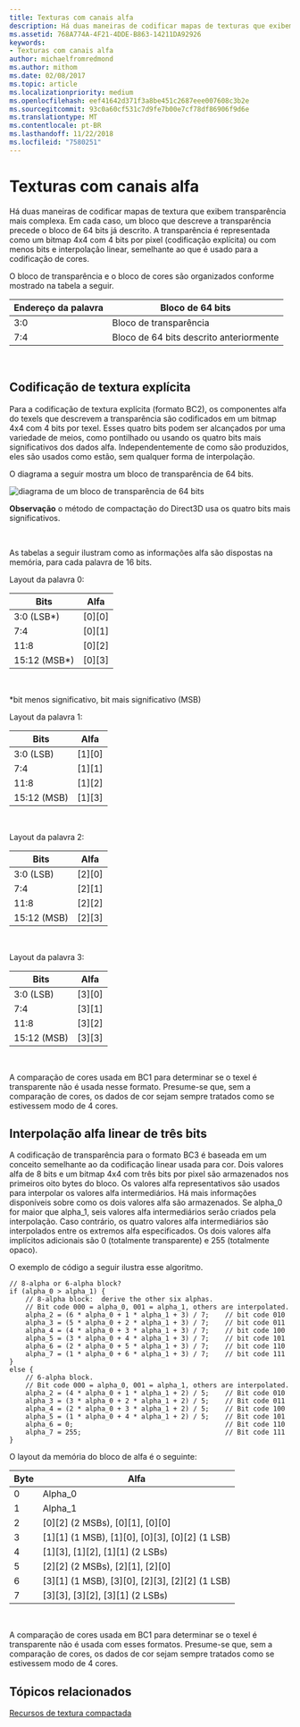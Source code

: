 ```yaml
---
title: Texturas com canais alfa
description: Há duas maneiras de codificar mapas de texturas que exibem uma transparência mais complexa.
ms.assetid: 768A774A-4F21-4DDE-B863-14211DA92926
keywords:
- Texturas com canais alfa
author: michaelfromredmond
ms.author: mithom
ms.date: 02/08/2017
ms.topic: article
ms.localizationpriority: medium
ms.openlocfilehash: eef41642d371f3a8be451c2687eee007608c3b2e
ms.sourcegitcommit: 93c0a60cf531c7d9fe7b00e7cf78df86906f9d6e
ms.translationtype: MT
ms.contentlocale: pt-BR
ms.lasthandoff: 11/22/2018
ms.locfileid: "7580251"
---
```

# <a name="textures-with-alpha-channels"></a>Texturas com canais alfa


Há duas maneiras de codificar mapas de textura que exibem transparência mais complexa. Em cada caso, um bloco que descreve a transparência precede o bloco de 64 bits já descrito. A transparência é representada como um bitmap 4x4 com 4 bits por pixel (codificação explícita) ou com menos bits e interpolação linear, semelhante ao que é usado para a codificação de cores.

O bloco de transparência e o bloco de cores são organizados conforme mostrado na tabela a seguir.

| Endereço da palavra | Bloco de 64 bits                      |
|--------------|-----------------------------------|
| 3:0          | Bloco de transparência                |
| 7:4          | Bloco de 64 bits descrito anteriormente |

 

## <a name="span-idexplicit-texture-encodingspanspan-idexplicit-texture-encodingspanspan-idexplicit-texture-encodingspanexplicit-texture-encoding"></a><span id="Explicit-Texture-Encoding"></span><span id="explicit-texture-encoding"></span><span id="EXPLICIT-TEXTURE-ENCODING"></span>Codificação de textura explícita


Para a codificação de textura explícita (formato BC2), os componentes alfa do texels que descrevem a transparência são codificados em um bitmap 4x4 com 4 bits por texel. Esses quatro bits podem ser alcançados por uma variedade de meios, como pontilhado ou usando os quatro bits mais significativos dos dados alfa. Independentemente de como são produzidos, eles são usados como estão, sem qualquer forma de interpolação.

O diagrama a seguir mostra um bloco de transparência de 64 bits.

![diagrama de um bloco de transparência de 64 bits](images/colors4.png)

**Observação**  o método de compactação do Direct3D usa os quatro bits mais significativos.

 

As tabelas a seguir ilustram como as informações alfa são dispostas na memória, para cada palavra de 16 bits.

Layout da palavra 0:

| Bits          | Alfa      |
|---------------|------------|
| 3:0 (LSB\*)   | \[0\]\[0\] |
| 7:4           | \[0\]\[1\] |
| 11:8          | \[0\]\[2\] |
| 15:12 (MSB\*) | \[0\]\[3\] |

 

\*bit menos significativo, bit mais significativo (MSB)

Layout da palavra 1:

| Bits        | Alfa      |
|-------------|------------|
| 3:0 (LSB)   | \[1\]\[0\] |
| 7:4         | \[1\]\[1\] |
| 11:8        | \[1\]\[2\] |
| 15:12 (MSB) | \[1\]\[3\] |

 

Layout da palavra 2:

| Bits        | Alfa      |
|-------------|------------|
| 3:0 (LSB)   | \[2\]\[0\] |
| 7:4         | \[2\]\[1\] |
| 11:8        | \[2\]\[2\] |
| 15:12 (MSB) | \[2\]\[3\] |

 

Layout da palavra 3:

| Bits        | Alfa      |
|-------------|------------|
| 3:0 (LSB)   | \[3\]\[0\] |
| 7:4         | \[3\]\[1\] |
| 11:8        | \[3\]\[2\] |
| 15:12 (MSB) | \[3\]\[3\] |

 

A comparação de cores usada em BC1 para determinar se o texel é transparente não é usada nesse formato. Presume-se que, sem a comparação de cores, os dados de cor sejam sempre tratados como se estivessem modo de 4 cores.

## <a name="span-idthree-bit-linear-alpha-interpolationspanspan-idthree-bit-linear-alpha-interpolationspanspan-idthree-bit-linear-alpha-interpolationspanthree-bit-linear-alpha-interpolation"></a><span id="Three-Bit-Linear-Alpha-Interpolation"></span><span id="three-bit-linear-alpha-interpolation"></span><span id="THREE-BIT-LINEAR-ALPHA-INTERPOLATION"></span>Interpolação alfa linear de três bits


A codificação de transparência para o formato BC3 é baseada em um conceito semelhante ao da codificação linear usada para cor. Dois valores alfa de 8 bits e um bitmap 4x4 com três bits por pixel são armazenados nos primeiros oito bytes do bloco. Os valores alfa representativos são usados para interpolar os valores alfa intermediários. Há mais informações disponíveis sobre como os dois valores alfa são armazenados. Se alpha\_0 for maior que alpha\_1, seis valores alfa intermediários serão criados pela interpolação. Caso contrário, os quatro valores alfa intermediários são interpolados entre os extremos alfa especificados. Os dois valores alfa implícitos adicionais são 0 (totalmente transparente) e 255 (totalmente opaco).

O exemplo de código a seguir ilustra esse algoritmo.

```
// 8-alpha or 6-alpha block?    
if (alpha_0 > alpha_1) {    
    // 8-alpha block:  derive the other six alphas.    
    // Bit code 000 = alpha_0, 001 = alpha_1, others are interpolated.
    alpha_2 = (6 * alpha_0 + 1 * alpha_1 + 3) / 7;    // bit code 010
    alpha_3 = (5 * alpha_0 + 2 * alpha_1 + 3) / 7;    // bit code 011
    alpha_4 = (4 * alpha_0 + 3 * alpha_1 + 3) / 7;    // bit code 100
    alpha_5 = (3 * alpha_0 + 4 * alpha_1 + 3) / 7;    // bit code 101
    alpha_6 = (2 * alpha_0 + 5 * alpha_1 + 3) / 7;    // bit code 110
    alpha_7 = (1 * alpha_0 + 6 * alpha_1 + 3) / 7;    // bit code 111  
}    
else {  
    // 6-alpha block.    
    // Bit code 000 = alpha_0, 001 = alpha_1, others are interpolated.
    alpha_2 = (4 * alpha_0 + 1 * alpha_1 + 2) / 5;    // Bit code 010
    alpha_3 = (3 * alpha_0 + 2 * alpha_1 + 2) / 5;    // Bit code 011
    alpha_4 = (2 * alpha_0 + 3 * alpha_1 + 2) / 5;    // Bit code 100
    alpha_5 = (1 * alpha_0 + 4 * alpha_1 + 2) / 5;    // Bit code 101
    alpha_6 = 0;                                      // Bit code 110
    alpha_7 = 255;                                    // Bit code 111
}
```

O layout da memória do bloco de alfa é o seguinte:

| Byte | Alfa                                                          |
|------|----------------------------------------------------------------|
| 0    | Alpha\_0                                                       |
| 1    | Alpha\_1                                                       |
| 2    | \[0\]\[2\] (2 MSBs), \[0\]\[1\], \[0\]\[0\]                    |
| 3    | \[1\]\[1\] (1 MSB), \[1\]\[0\], \[0\]\[3\], \[0\]\[2\] (1 LSB) |
| 4    | \[1\]\[3\], \[1\]\[2\], \[1\]\[1\] (2 LSBs)                    |
| 5    | \[2\]\[2\] (2 MSBs), \[2\]\[1\], \[2\]\[0\]                    |
| 6    | \[3\]\[1\] (1 MSB), \[3\]\[0\], \[2\]\[3\], \[2\]\[2\] (1 LSB) |
| 7    | \[3\]\[3\], \[3\]\[2\], \[3\]\[1\] (2 LSBs)                    |

 

A comparação de cores usada em BC1 para determinar se o texel é transparente não é usada com esses formatos. Presume-se que, sem a comparação de cores, os dados de cor sejam sempre tratados como se estivessem modo de 4 cores.

## <a name="span-idrelated-topicsspanrelated-topics"></a><span id="related-topics"></span>Tópicos relacionados


[Recursos de textura compactada](compressed-texture-resources.md)

 

 




